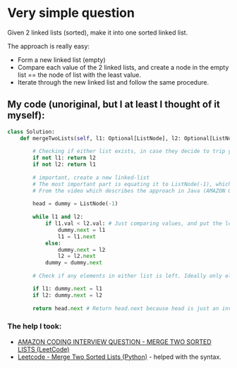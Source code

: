 # Very simple question

Given 2 linked lists (sorted), make it into one sorted linked list.

The approach is really easy:
- Form a new linked list (empty)
- Compare each value of the 2 linked lists, and create a node in the empty list == the node of list with the least value.
- Iterate through the new linked list and follow the same procedure.

## My code (unoriginal, but I at least I thought of it myself):

```python
class Solution:
    def mergeTwoLists(self, l1: Optional[ListNode], l2: Optional[ListNode]) -> Optional[ListNode]:
        
        # Checking if either list exists, in case they decide to trip you that way.
        if not l1: return l2
        if not l2: return l1
       
        # important, create a new linked-list
        # The most important part is equating it to ListNode(-1), which essentially makes it invalid in this sense (I could've used 0 but no problem).
        # From the video which describes the approach in Java (AMAZON QUESTION), ListNode(-1) makes it an invalid linked-list, making it perfect for use in this case. I assume it's a similar thing with Python.
        
        head = dummy = ListNode(-1)
        
        while l1 and l2:
            if l1.val < l2.val: # Just comparing values, and put the lower value in the new linked-list Node.
                dummy.next = l1
                l1 = l1.next
            else:
                dummy.next = l2
                l2 = l2.next
            dummy = dummy.next
        
        # Check if any elements in either list is left. Ideally only elements in one list might be left, because either l1 is longer than l2, or vice-versa

        if l1: dummy.next = l1
        if l2: dummy.next = l2
            
        return head.next # Return head.next because head is just an invalid Node (remember NodeList(-1)?)
```

### The help I took:

- [AMAZON CODING INTERVIEW QUESTION - MERGE TWO SORTED LISTS (LeetCode)](https://www.youtube.com/watch?v=K63Mjf-H0B0)
- [Leetcode - Merge Two Sorted Lists (Python)](https://www.youtube.com/watch?v=OXmaACquVsY) - helped with the syntax.
